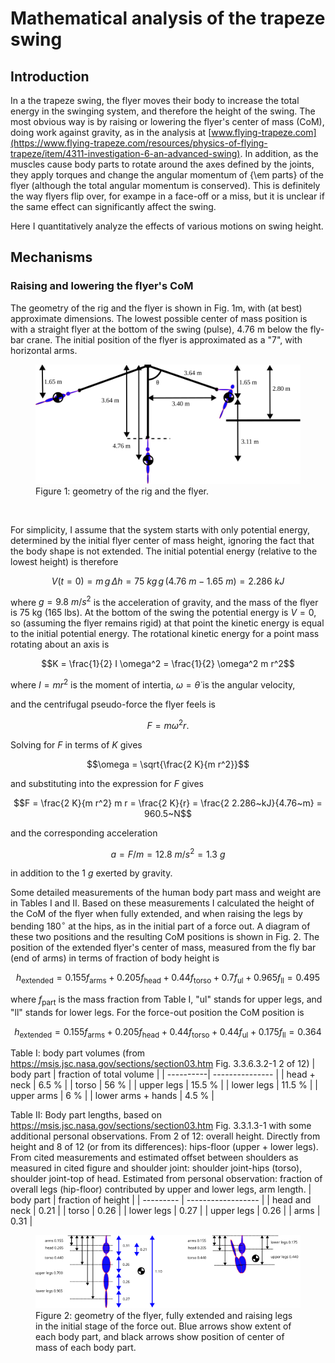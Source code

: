 # Mathematical analysis of the trapeze swing

## Introduction

In a the trapeze swing, the flyer moves their body to increase the
total energy in the swinging system, and therefore the height of
the swing.  The most obvious way is by raising or lowering the
flyer's center of mass (CoM), doing work against gravity, as in the
analysis at
[www.flying-trapeze.com](https://www.flying-trapeze.com/resources/physics-of-flying-trapeze/item/4311-investigation-6-an-advanced-swing).
In addition, as the muscles cause body parts to rotate around the
axes defined by the joints, they apply torques and change the angular
momentum of {\em parts} of the flyer (although the total angular
momentum is conserved).  This is definitely the way flyers flip
over, for exampe in a face-off or a miss, but it is unclear if
the same effect can significantly affect the swing.  

Here I quantitatively analyze the effects of various motions on
swing height.

## Mechanisms

### Raising and lowering the flyer's CoM

The geometry of the rig and the flyer is shown in Fig.&nbsp;1m, with (at best) approximate 
dimensions. The lowest possible center of mass position is with a straight flyer at the 
bottom of the swing (pulse), 4.76&nbsp;m below the fly-bar crane. The initial position of
the flyer is approximated as a "7", with horizontal arms.
 
<figure>
  <img src="rig.svg" width="800" alt="Figure 1: the rig" />
  <figcaption> Figure 1: geometry of the rig and the flyer.</figcaption>
</figure>

&nbsp;

For simplicity, I assume that the system starts with only potential energy, determined by the 
initial flyer center of mass height, ignoring the fact that the body shape is not extended.
The initial potential energy (relative to the lowest height) is therefore
```math
V(t = 0) = m \, g \, \Delta h = 75~kg \, g \, (4.76~m - 1.65~m) = 2.286~kJ
```
where $g = 9.8~m/s^2$ is the acceleration of gravity, and the mass of the flyer is 75&nbsp;kg (165&nbsp;lbs).
At the bottom of the swing the potential energy is $V = 0$, so (assuming the flyer remains rigid)
at that point the kinetic energy is equal to the initial potential energy.
The rotational kinetic energy for a point mass rotating about an axis is
```math
K = \frac{1}{2} I \omega^2 = \frac{1}{2} \omega^2 m r^2
```
where $I = m r^2$ is the moment of intertia, $\omega = \dot{\theta}$ is the angular velocity,

and the centrifugal pseudo-force the flyer feels is
```math
F = m \omega^2 r.
```
Solving for $F$ in terms of $K$ gives
```math
\omega = \sqrt{\frac{2 K}{m r^2}}
```
and substituting into the expression for $F$ gives
```math
F = \frac{2 K}{m r^2} m r = \frac{2 K}{r} = \frac{2 2.286~kJ}{4.76~m} = 960.5~N
```
and the corresponding acceleration 
```math
a = F / m = 12.8~m/s^2 = 1.3~g
```
in addition to the $1~g$ exerted by gravity.

Some detailed measurements of the human body part mass and weight are in Tables I and II. Based on these 
measurements I calculated the height of the CoM of the flyer when fully extended, and when raising the
legs by bending 180$^\circ$ at the hips, as in the initial part of a force out.  A diagram of these
two positions and the resulting CoM positions is shown in Fig.&nbsp;2. The position of the extended
flyer's center of mass, measured from the fly bar (end of arms) in terms of fraction of body height is
```math
h_\mathrm{extended} = 0.155 f_\mathrm{arms} + 0.205 f_\mathrm{head} + 0.44 f_\mathrm{torso} +
 0.7 f_\mathrm{ul} + 0.965 f_\mathrm{ll} = 0.495
```
where $f_\mathrm{part}$ is the mass fraction from Table&nbsp;I, "ul" stands for upper legs, and "ll" stands for lower legs.
For the force-out position the CoM position is
```math
h_\mathrm{extended} = 0.155 f_\mathrm{arms} + 0.205 f_\mathrm{head} + 0.44 f_\mathrm{torso} +
 0.44 f_\mathrm{ul} + 0.175 f_\mathrm{ll} = 0.364
```

Table&nbsp;I: body part volumes (from https://msis.jsc.nasa.gov/sections/section03.htm Fig.&nbsp;3.3.6.3.2-1 2 of 12)
| body part | fraction of total volume |
| ----------| --------------- |
| head + neck | 6.5 % |
| torso | 56 % |
| upper legs | 15.5 % |
| lower legs | 11.5 % |
| upper arms | 6 % |
| lower arms + hands | 4.5 % |

Table&nbsp;II: Body part lengths, based on https://msis.jsc.nasa.gov/sections/section03.htm Fig.&nbsp;3.3.1.3-1 with some 
additional personal observations.
From 2 of 12: overall height. Directly from height and 8 of 12 (or from its differences): hips-floor (upper + lower legs). 
From cited measurements and estimated offset between shoulders as measured in cited figure and shoulder joint: 
shoulder joint-hips (torso), shoulder joint-top of head. Estimated from personal observation: fraction of overall legs (hip-floor)
contributed by upper and lower legs, arm length.
| body part | fraction of height |
| --------- | ------------------ |
| head and neck | 0.21 |
| torso | 0.26 |
| lower legs | 0.27 |
| upper legs | 0.26 |
| arms | 0.31 |

<figure>
  <img src="flyer.svg" width="800" alt="Figure 2: the flyer" />
  <figcaption>
  Figure 2: geometry of the flyer, fully extended and
  raising legs in the initial stage of the force out.  Blue
  arrows show extent of each body part, and black arrows show 
  position of center of mass of each body part.
  </figcaption>
</figure>
